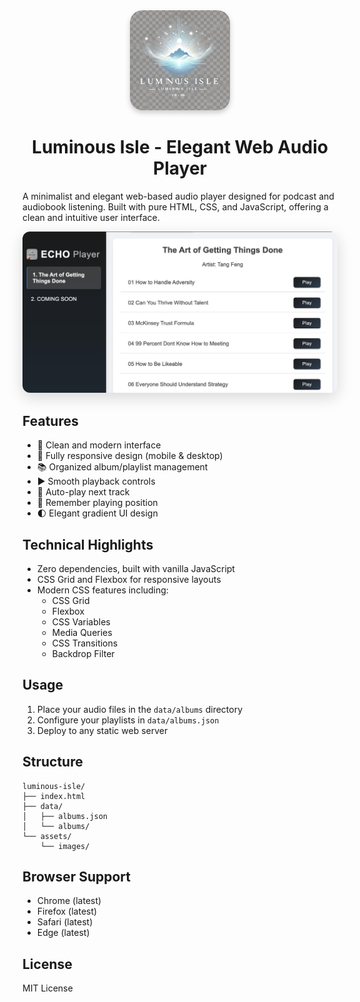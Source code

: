<div align="center">
  <img src="./assets/images/cover.webp" alt="ECHO Player Logo" width="160" height="160" style="border-radius: 20px; box-shadow: 0 4px 8px rgba(0,0,0,0.2);">
  <h1>Luminous Isle - Elegant Web Audio Player</h1>
</div>

A minimalist and elegant web-based audio player designed for podcast and audiobook listening. Built with pure HTML, CSS, and JavaScript, offering a clean and intuitive user interface.


<div align="center">
  <img src="./assets/images/preview.jpg" alt="App Preview" width="600" style="border-radius: 12px; box-shadow: 0 8px 24px rgba(0,0,0,0.15);">
</div>

## Features

- 🎨 Clean and modern interface
- 📱 Fully responsive design (mobile & desktop)
- 📚 Organized album/playlist management
- ▶️ Smooth playback controls
- 🎵 Auto-play next track
- 📑 Remember playing position
- 🌓 Elegant gradient UI design

## Technical Highlights

- Zero dependencies, built with vanilla JavaScript
- CSS Grid and Flexbox for responsive layouts
- Modern CSS features including:
  - CSS Grid
  - Flexbox
  - CSS Variables
  - Media Queries
  - CSS Transitions
  - Backdrop Filter

## Usage

1. Place your audio files in the `data/albums` directory
2. Configure your playlists in `data/albums.json`
3. Deploy to any static web server

## Structure

```
luminous-isle/
├── index.html
├── data/
│   ├── albums.json
│   └── albums/
└── assets/
    └── images/
```

## Browser Support

- Chrome (latest)
- Firefox (latest)
- Safari (latest)
- Edge (latest)

## License

MIT License
